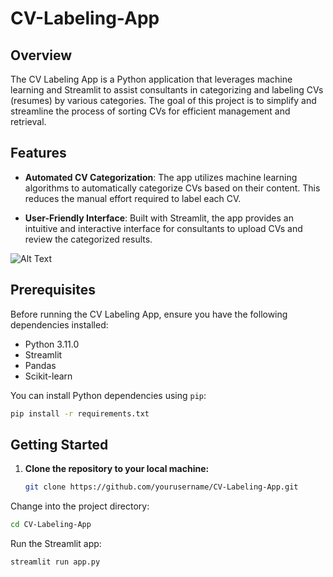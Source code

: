 # CV-Labeling-App

## Overview

The CV Labeling App is a Python application that leverages machine learning and Streamlit to assist consultants in categorizing and labeling CVs (resumes) by various categories. The goal of this project is to simplify and streamline the process of sorting CVs for efficient management and retrieval.

## Features

- **Automated CV Categorization**: The app utilizes machine learning algorithms to automatically categorize CVs based on their content. This reduces the manual effort required to label each CV.

- **User-Friendly Interface**: Built with Streamlit, the app provides an intuitive and interactive interface for consultants to upload CVs and review the categorized results.

![Alt Text](https://i.ibb.co/82KxqdR/app.png)

## Prerequisites

Before running the CV Labeling App, ensure you have the following dependencies installed:

- Python 3.11.0
- Streamlit
- Pandas
- Scikit-learn

You can install Python dependencies using `pip`:

```bash
pip install -r requirements.txt
```

## Getting Started

1. **Clone the repository to your local machine:**

   ```bash
   git clone https://github.com/yourusername/CV-Labeling-App.git
   ```

Change into the project directory:

```bash
cd CV-Labeling-App
```

Run the Streamlit app:

```bash
streamlit run app.py
```

